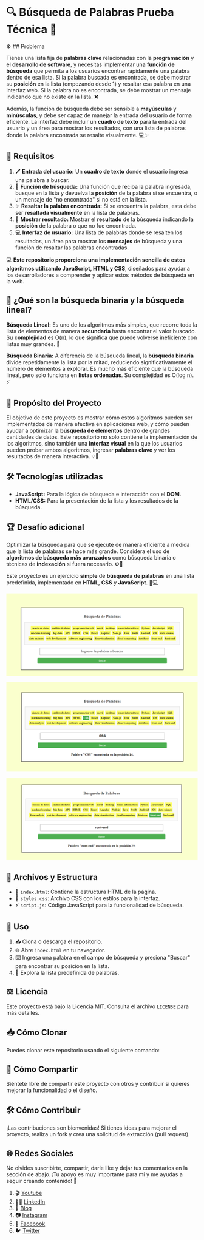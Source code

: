 # 🔍 Búsqueda de Palabras Prueba Técnica 🚀

⚙️ ## Problema

Tienes una lista fija de **palabras clave** relacionadas con la **programación** y el **desarrollo de software**, y necesitas implementar una **función de búsqueda** que permita a los usuarios encontrar rápidamente una palabra dentro de esa lista. Si la palabra buscada es encontrada, se debe mostrar su **posición** en la lista (empezando desde 1) y resaltar esa palabra en una interfaz web. Si la palabra no es encontrada, se debe mostrar un mensaje indicando que no existe en la lista. ❌

Además, la función de búsqueda debe ser sensible a **mayúsculas** y **minúsculas**, y debe ser capaz de manejar la entrada del usuario de forma eficiente. La interfaz debe incluir un **cuadro de texto** para la entrada del usuario y un área para mostrar los resultados, con una lista de palabras donde la palabra encontrada se resalte visualmente. 💻✨

## 📝 Requisitos

1. 🖊️ **Entrada del usuario:** Un **cuadro de texto** donde el usuario ingresa una palabra a buscar.
2. 🔎 **Función de búsqueda:** Una función que reciba la palabra ingresada, busque en la lista y devuelva la **posición** de la palabra si se encuentra, o un mensaje de "no encontrada" si no está en la lista.
3. ✨ **Resaltar la palabra encontrada:** Si se encuentra la palabra, esta debe ser **resaltada visualmente** en la lista de palabras.
4. 📍 **Mostrar resultado:** Mostrar el **resultado** de la búsqueda indicando la **posición** de la palabra o que no fue encontrada.
5. 💻 **Interfaz de usuario:** Una lista de palabras donde se resalten los resultados, un área para mostrar los **mensajes** de búsqueda y una función de resaltar las palabras encontradas.

💻 **Este repositorio proporciona una implementación sencilla de estos algoritmos utilizando JavaScript, HTML y CSS**, diseñados para ayudar a los desarrolladores a comprender y aplicar estos métodos de búsqueda en la web.

## 🧐 ¿Qué son la búsqueda binaria y la búsqueda lineal?

**Búsqueda Lineal:** Es uno de los algoritmos más simples, que recorre toda la lista de elementos de manera **secundaria** hasta encontrar el valor buscado. Su **complejidad** es O(n), lo que significa que puede volverse ineficiente con listas muy grandes. 🔄

**Búsqueda Binaria:** A diferencia de la búsqueda lineal, la **búsqueda binaria** divide repetidamente la lista por la mitad, reduciendo significativamente el número de elementos a explorar. Es mucho más eficiente que la búsqueda lineal, pero solo funciona en **listas ordenadas**. Su complejidad es O(log n). ⚡

## 🎯 Propósito del Proyecto

El objetivo de este proyecto es mostrar cómo estos algoritmos pueden ser implementados de manera efectiva en aplicaciones web, y cómo pueden ayudar a optimizar la **búsqueda de elementos** dentro de grandes cantidades de datos. Este repositorio no solo contiene la implementación de los algoritmos, sino también una **interfaz visual** en la que los usuarios pueden probar ambos algoritmos, ingresar **palabras clave** y ver los resultados de manera interactiva. 💡🚀

## 🛠️ Tecnologías utilizadas

* **JavaScript:** Para la lógica de búsqueda e interacción con el **DOM**.
* **HTML/CSS:** Para la presentación de la lista y los resultados de la búsqueda.

## 🏆 Desafío adicional

Optimizar la búsqueda para que se ejecute de manera eficiente a medida que la lista de palabras se hace más grande. Considera el uso de **algoritmos de búsqueda más avanzados** como búsqueda binaria o técnicas de **indexación** si fuera necesario. ⚙️💨

Este proyecto es un ejercicio **simple** de **búsqueda de palabras** en una lista predefinida, implementado en **HTML**, **CSS** y **JavaScript**. 📂💻

![Vista previa del proyecto](Screenshot_51.png)

![Vista previa del proyecto](Screenshot_52.png)

![Vista previa del proyecto](Screenshot_53.png)

## 📂 Archivos y Estructura

- 📄 `index.html`: Contiene la estructura HTML de la página.
- 🎨 `styles.css`: Archivo CSS con los estilos para la interfaz.
- ⚡ `script.js`: Código JavaScript para la funcionalidad de búsqueda.

## 🚀 Uso

1. 📥 Clona o descarga el repositorio.
2. 🌐 Abre `index.html` en tu navegador.
3. ⌨️ Ingresa una palabra en el campo de búsqueda y presiona "Buscar" para encontrar su posición en la lista.
4. 📖 Explora la lista predefinida de palabras.

## ⚖️ Licencia

Este proyecto está bajo la Licencia MIT. Consulta el archivo `LICENSE` para más detalles.

## 📥 Cómo Clonar

Puedes clonar este repositorio usando el siguiente comando:

## 🤝 Cómo Compartir

Siéntete libre de compartir este proyecto con otros y contribuir si quieres mejorar la funcionalidad o el diseño.

## 🛠️ Cómo Contribuir

¡Las contribuciones son bienvenidas! Si tienes ideas para mejorar el proyecto, realiza un fork y crea una solicitud de extracción (pull request).

## 🌐 Redes Sociales

No olvides suscribirte, compartir, darle like y dejar tus comentarios en la sección de abajo. ¡Tu apoyo es muy importante para mí y me ayudas a seguir creando contenido! 💚

1. 🎬 [Youtube](https://www.youtube.com/@JuancitoPenaV)
2. 👨‍💼 [LinkedIn](https://www.linkedin.com/in/juancitope%C3%B1a/)
3. 📰 [Blog](https://advisertecnology.com/)
4. 📷 [Instagram](https://www.instagram.com/juancito.pena.v/)
5. 📑 [Facebook](https://www.facebook.com/juancito.p.v)
6. 🐦 [Twitter](https://twitter.com/JuancitoPenaV)

